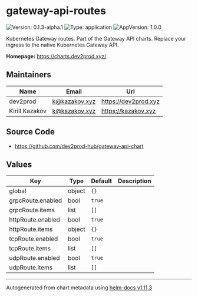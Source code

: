 # gateway-api-routes

![Version: 0.1.3-alpha.1](https://img.shields.io/badge/Version-0.1.3--alpha.1-informational?style=flat-square) ![Type: application](https://img.shields.io/badge/Type-application-informational?style=flat-square) ![AppVersion: 1.0.0](https://img.shields.io/badge/AppVersion-1.0.0-informational?style=flat-square)

Kubernetes Gateway routes. Part of the Gateway API charts. Replace your ingress to the native Kubernetes Gateway API.

**Homepage:** <https://charts.dev2prod.xyz/>

## Maintainers

| Name | Email | Url |
| ---- | ------ | --- |
| dev2prod | <k@kazakov.xyz> | <https://dev2prod.xyz> |
| Kirill Kazakov | <k@kazakov.xyz> | <https://kazakov.xyz> |

## Source Code

* <https://github.com/dev2prod-hub/gateway-api-chart>

## Values

| Key | Type | Default | Description |
|-----|------|---------|-------------|
| global | object | `{}` |  |
| grpcRoute.enabled | bool | `true` |  |
| grpcRoute.items | list | `[]` |  |
| httpRoute.enabled | bool | `true` |  |
| httpRoute.items | object | `{}` |  |
| tcpRoute.enabled | bool | `true` |  |
| tcpRoute.items | list | `[]` |  |
| udpRoute.enabled | bool | `true` |  |
| udpRoute.items | list | `[]` |  |

----------------------------------------------
Autogenerated from chart metadata using [helm-docs v1.11.3](https://github.com/norwoodj/helm-docs/releases/v1.11.3)
